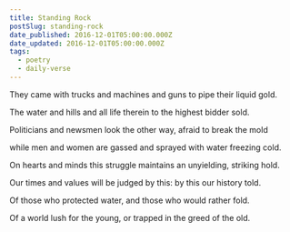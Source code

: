 ```yaml
---
title: Standing Rock
postSlug: standing-rock
date_published: 2016-12-01T05:00:00.000Z
date_updated: 2016-12-01T05:00:00.000Z
tags:
  - poetry
  - daily-verse
---
```


They came with trucks
and machines and guns
to pipe their liquid gold.

The water and hills
and all life therein
to the highest bidder sold.

Politicians and newsmen
look the other way,
afraid to break the mold

while men and women are
gassed and sprayed
with water freezing cold.

On hearts and minds
this struggle maintains
an unyielding, striking hold.

Our times and values
will be judged by this:
by this our history told.

Of those who protected
water, and those
who would rather fold.

Of a world lush for
the young, or trapped in
the greed of the old.
